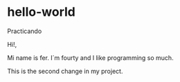 # hello-world
Practicando


Hi!,

Mi name is fer. I´m fourty and I like programming so much.

This is the second change in my project.
